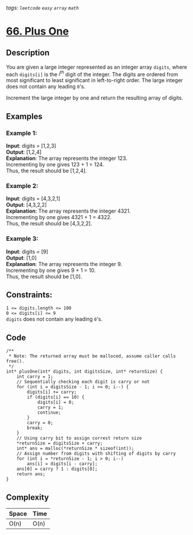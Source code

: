 ###### tags: `leetcode` `easy` `array` `math`  
# [66. Plus One](https://leetcode.com/problems/plus-one/)  

## Description  

You are given a large integer represented as an integer array `digits`, where each `digits[i]` is the $i^{th}$ digit of the integer. The digits are ordered from most significant to least significant in left-to-right order. The large integer does not contain any leading `0`'s.  

Increment the large integer by one and return the resulting array of digits.  

## Examples
### Example 1:

**Input**: digits = [1,2,3]  
**Output**: [1,2,4]  
**Explanation**: The array represents the integer 123.  
Incrementing by one gives 123 + 1 = 124.  
Thus, the result should be [1,2,4].  

### Example 2:

**Input**: digits = [4,3,2,1]  
**Output**: [4,3,2,2]  
**Explanation**: The array represents the integer 4321.  
Incrementing by one gives 4321 + 1 = 4322.  
Thus, the result should be [4,3,2,2].  

### Example 3:

**Input**: digits = [9]  
**Output**: [1,0]  
**Explanation**: The array represents the integer 9.  
Incrementing by one gives 9 + 1 = 10.  
Thus, the result should be [1,0].  

## Constraints:

`1 <= digits.length <= 100`  
`0 <= digits[i] <= 9`  
`digits` does not contain any leading `0`'s.  

## Code

```c=
/**
 * Note: The returned array must be malloced, assume caller calls free().
 */
int* plusOne(int* digits, int digitsSize, int* returnSize) {
    int carry = 1;
    // Sequentially checking each digit is carry or not
    for (int i = digitsSize - 1; i >= 0; i--) {
        digits[i] += carry;
        if (digits[i] == 10) {
            digits[i] = 0;
            carry = 1;
            continue;
        }
        carry = 0;
        break;
    }
    // Using carry bit to assign correst return size
    *returnSize = digitsSize + carry;
    int* ans = malloc(*returnSize * sizeof(int));
    // Assign number from digits with shifting of digits by carry
    for (int i = *returnSize - 1; i > 0; i--)
        ans[i] = digits[i - carry];
    ans[0] = carry ? 1 : digits[0];
    return ans;
}
```

## Complexity

|Space|Time|
|-    |-   |
|O(n) |O(n)|